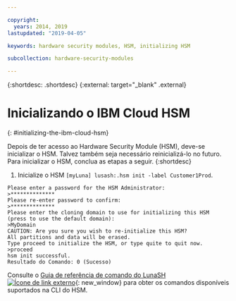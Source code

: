```yaml
---

copyright:
  years: 2014, 2019
lastupdated: "2019-04-05"

keywords: hardware security modules, HSM, initializing HSM

subcollection: hardware-security-modules

---
```


{:shortdesc: .shortdesc}
{:external: target="_blank" .external}

# Inicializando o IBM Cloud HSM
{: #initializing-the-ibm-cloud-hsm}

Depois de ter acesso ao Hardware Security Module (HSM), deve-se inicializar o HSM. Talvez também seja necessário reinicializá-lo no futuro. Para inicializar o HSM, conclua as etapas a seguir.
{:shortdesc}

1. Inicialize o HSM `[myLuna] lusash:.hsm init -label Customer1Prod`.
```
Please enter a password for the HSM Administrator:
>**************
Please re-enter password to confirm:
>**************
Please enter the cloning domain to use for initializing this HSM (press to use the default domain):
>MyDomain
CAUTION: Are you sure you wish to re-initialize this HSM?
All partitions and data will be erased.
Type proceed to initialize the HSM, or type quite to quit now.
>proceed
hsm init successful.
Resultado do Comando: 0 (Sucesso)
```

Consulte o [Guia de referência de comando do LunaSH ![Ícone de link externo](../../icons/launch-glyph.svg "Ícone de link externo")](ftp://public.dhe.ibm.com/cloud/bluemix/hsm/LunaSH_Command_Reference_Guide_72.pdf){: new_window} para obter os comandos disponíveis suportados na CLI do HSM.
